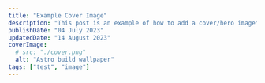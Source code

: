 ```yaml
---
title: "Example Cover Image"
description: "This post is an example of how to add a cover/hero image"
publishDate: "04 July 2023"
updatedDate: "14 August 2023"
coverImage:
  # src: "./cover.png"
  alt: "Astro build wallpaper"
tags: ["test", "image"]
---
```

